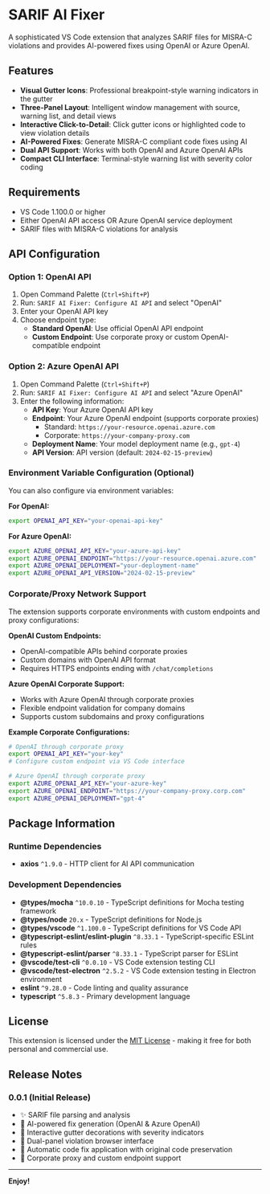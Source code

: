# SARIF AI Fixer

A sophisticated VS Code extension that analyzes SARIF files for MISRA-C violations and provides AI-powered fixes using OpenAI or Azure OpenAI.

## Features

- **Visual Gutter Icons**: Professional breakpoint-style warning indicators in the gutter
- **Three-Panel Layout**: Intelligent window management with source, warning list, and detail views
- **Interactive Click-to-Detail**: Click gutter icons or highlighted code to view violation details
- **AI-Powered Fixes**: Generate MISRA-C compliant code fixes using AI
- **Dual API Support**: Works with both OpenAI and Azure OpenAI APIs
- **Compact CLI Interface**: Terminal-style warning list with severity color coding

## Requirements

- VS Code 1.100.0 or higher
- Either OpenAI API access OR Azure OpenAI service deployment
- SARIF files with MISRA-C violations for analysis

## API Configuration

### Option 1: OpenAI API
1. Open Command Palette (`Ctrl+Shift+P`)
2. Run: `SARIF AI Fixer: Configure AI API` and select "OpenAI"
3. Enter your OpenAI API key
4. Choose endpoint type:
   - **Standard OpenAI**: Use official OpenAI API endpoint
   - **Custom Endpoint**: Use corporate proxy or custom OpenAI-compatible endpoint

### Option 2: Azure OpenAI API
1. Open Command Palette (`Ctrl+Shift+P`)
2. Run: `SARIF AI Fixer: Configure AI API` and select "Azure OpenAI"
3. Enter the following information:
   - **API Key**: Your Azure OpenAI API key
   - **Endpoint**: Your Azure OpenAI endpoint (supports corporate proxies)
     - Standard: `https://your-resource.openai.azure.com`
     - Corporate: `https://your-company-proxy.com`
   - **Deployment Name**: Your model deployment name (e.g., `gpt-4`)
   - **API Version**: API version (default: `2024-02-15-preview`)

### Environment Variable Configuration (Optional)
You can also configure via environment variables:

**For OpenAI:**
```bash
export OPENAI_API_KEY="your-openai-api-key"
```

**For Azure OpenAI:**
```bash
export AZURE_OPENAI_API_KEY="your-azure-api-key"
export AZURE_OPENAI_ENDPOINT="https://your-resource.openai.azure.com"
export AZURE_OPENAI_DEPLOYMENT="your-deployment-name"
export AZURE_OPENAI_API_VERSION="2024-02-15-preview"
```

### Corporate/Proxy Network Support

The extension supports corporate environments with custom endpoints and proxy configurations:

**OpenAI Custom Endpoints:**
- OpenAI-compatible APIs behind corporate proxies
- Custom domains with OpenAI API format
- Requires HTTPS endpoints ending with `/chat/completions`

**Azure OpenAI Corporate Support:**
- Works with Azure OpenAI through corporate proxies
- Flexible endpoint validation for company domains
- Supports custom subdomains and proxy configurations

**Example Corporate Configurations:**
```bash
# OpenAI through corporate proxy
export OPENAI_API_KEY="your-key"
# Configure custom endpoint via VS Code interface

# Azure OpenAI through corporate proxy  
export AZURE_OPENAI_API_KEY="your-azure-key"
export AZURE_OPENAI_ENDPOINT="https://your-company-proxy.corp.com"
export AZURE_OPENAI_DEPLOYMENT="gpt-4"
```

## Package Information

### Runtime Dependencies
- **axios** `^1.9.0` - HTTP client for AI API communication

### Development Dependencies
- **@types/mocha** `^10.0.10` - TypeScript definitions for Mocha testing framework
- **@types/node** `20.x` - TypeScript definitions for Node.js
- **@types/vscode** `^1.100.0` - TypeScript definitions for VS Code API
- **@typescript-eslint/eslint-plugin** `^8.33.1` - TypeScript-specific ESLint rules
- **@typescript-eslint/parser** `^8.33.1` - TypeScript parser for ESLint
- **@vscode/test-cli** `^0.0.10` - VS Code extension testing CLI
- **@vscode/test-electron** `^2.5.2` - VS Code extension testing in Electron environment
- **eslint** `^9.28.0` - Code linting and quality assurance
- **typescript** `^5.8.3` - Primary development language

## License

This extension is licensed under the [MIT License](LICENSE) - making it free for both personal and commercial use.

## Release Notes

### 0.0.1 (Initial Release)

- ✨ SARIF file parsing and analysis
- 🤖 AI-powered fix generation (OpenAI & Azure OpenAI)
- 🎨 Interactive gutter decorations with severity indicators
- 📱 Dual-panel violation browser interface
- 🔧 Automatic code fix application with original code preservation
- 🏢 Corporate proxy and custom endpoint support

---
**Enjoy!**
